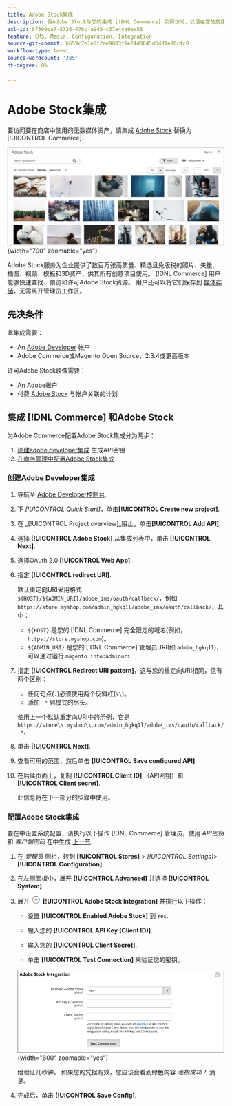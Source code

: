 ```yaml
---
title: Adobe Stock集成
description: 将Adobe Stock与您的集成 [!DNL Commerce] 实例访问，以便在您的商店中使用的无数媒体资产。
exl-id: 0f399ea7-5726-476c-a945-c37e44a9ea55
feature: CMS, Media, Configuration, Integration
source-git-commit: b659c7e1e8f2ae9883f1e24d8045d6dd1e90cfc0
workflow-type: tm+mt
source-wordcount: '385'
ht-degree: 0%

---
```


# Adobe Stock集成

要访问要在商店中使用的无数媒体资产，请集成 [Adobe Stock][adobe-stock] 替换为 [!UICONTROL Commerce].

![Adobe Stock搜索结果](./assets/adobe-stock-search-grid.png){width="700" zoomable="yes"}

Adobe Stock服务为企业提供了数百万张高质量、精选且免版税的照片、矢量、插图、视频、模板和3D资产，供其所有创意项目使用。 [!DNL Commerce] 用户能够快速查找、预览和许可Adobe Stock资源。 用户还可以将它们保存到 [媒体存储][media-storage]，无需离开管理员工作区。

## 先决条件

此集成需要：

- An [Adobe Developer][dev-console] 帐户
- Adobe Commerce或Magento Open Source，2.3.4或更高版本

许可Adobe Stock映像需要：

- An [Adobe帐户][adobe-signin]
- 付费 [Adobe Stock][adobe-stock] 与帐户关联的计划

## 集成 [!DNL Commerce] 和Adobe Stock

为Adobe Commerce配置Adobe Stock集成分为两步：

1. [创建adobe.developer集成](#create-an-adobe-developer-integration) 生成API密钥
1. [在商务管理中配置Adobe Stock集成](#configure-the-adobe-stock-integration)

### 创建Adobe Developer集成

1. 导航至 [Adobe Developer控制台][dev-console].

1. 下 _[!UICONTROL Quick Start]_，单击&#x200B;**[!UICONTROL Create new project]**.

1. 在 _[!UICONTROL Project overview]_阻止，单击&#x200B;**[!UICONTROL Add API]**.

1. 选择 **[!UICONTROL Adobe Stock]** 从集成列表中，单击 **[!UICONTROL Next]**.

1. 选择OAuth 2.0 **[!UICONTROL Web App]**.

1. 指定 **[!UICONTROL redirect URI]**.

   默认重定向URI采用格式 `${HOST}/${ADMIN_URI}/adobe_ims/oauth/callback/`，例如 `https://store.myshop.com/admin_hgkq1l/adobe_ims/oauth/callback/`，其中：

   - `${HOST}` 是您的 [!DNL Commerce] 完全限定的域名(例如， `https://store.myshop.com`)。
   - `${ADMIN_URI}` 是您的 [!DNL Commerce] 管理员URI(如 `admin_hgkq1l`)，可以通过运行 `magento info:adminuri`.

1. 指定 **[!UICONTROL Redirect URI pattern]**，这与您的重定向URI相同，但有两个区别：

   - 任何句点(`.`)必须使用两个反斜杠(`\\`)。
   - 添加 `.*` 到模式的尽头。

   使用上一个默认重定向URI中的示例，它是 `https://store\\.myshop\\.com/admin_hgkq1l/adobe_ims/oauth/callback/.*`.

1. 单击 **[!UICONTROL Next]**.

1. 查看可用的范围，然后单击 **[!UICONTROL Save configured API]**.

1. 在后续页面上，复制 **[!UICONTROL Client ID]** （API密钥）和 **[!UICONTROL Client secret]**.

   此信息将在下一部分的步骤中使用。

### 配置Adobe Stock集成

要在中设置系统配置，请执行以下操作 [!DNL Commerce] 管理员，使用 _API密钥_ 和 _客户端密码_ 在中生成 [上一节][create-integration].

1. 在 _管理员_ 侧栏，转到 **[!UICONTROL Stores]** > _[!UICONTROL Settings]_>**[!UICONTROL Configuration]**.

1. 在左侧面板中，展开 **[!UICONTROL Advanced]** 并选择 **[!UICONTROL System]**.

1. 展开 ![扩展选择器](../assets/icon-display-expand.png) **[!UICONTROL Adobe Stock Integration]** 并执行以下操作：

   - 设置 **[!UICONTROL Enabled Adobe Stock]** 到 `Yes`.

   - 输入您的 **[!UICONTROL API Key (Client ID)]**.

   - 输入您的 **[!UICONTROL Client Secret]**.

   - 单击 **[!UICONTROL Test Connection]** 来验证您的密钥。

   ![高级配置 — Adobe Stock集成](./assets/system-adobe-stock-integration.png){width="600" zoomable="yes"}

   给验证几秒钟。 如果您的凭据有效，您应该会看到绿色内容 _连接成功！_ 消息。

1. 完成后，单击 **[!UICONTROL Save Config]**.

[adobe-stock]: https://stock.adobe.com
[adobe-signin]: https://helpx.adobe.com/manage-account/using/access-adobe-id-account.html
[media-storage]: media-storage.md
[dev-console]: https://developer.adobe.com/console/home
[create-integration]: #create-an-adobeio-integration
